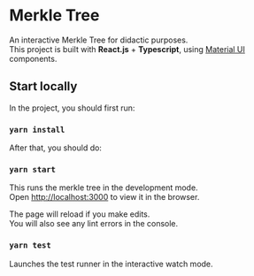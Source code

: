 # Merkle Tree

An interactive Merkle Tree for didactic purposes.\
This project is built with **React.js** + **Typescript**, using [Material UI](https://mui.com/) components.

## Start locally

In the project, you should first run:

### `yarn install`

After that, you should do:

### `yarn start`

This runs the merkle tree in the development mode.\
Open [http://localhost:3000](http://localhost:3000) to view it in the browser.

The page will reload if you make edits.\
You will also see any lint errors in the console.

### `yarn test`

Launches the test runner in the interactive watch mode.
